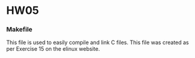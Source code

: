 # HW05  

### Makefile  
This file is used to easily compile and link C files. This file was created as per Exercise 15 on the elinux website.  